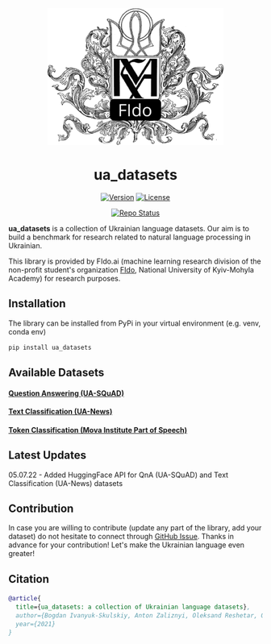 
<p align="center">
  <img src="https://github.com/fido-ai/ua-datasets/blob/main/assets/NaUKMA.png" width="350" title="hover text" alt="NaUKMA FIdo Logo">
</p>

<h1 align="center">
    ua_datasets
</h1>

<p align="center">
    <a href="https://img.shields.io/badge/Version-0.0.2-orange.svg"><img src="https://img.shields.io/badge/Version-0.0.5-green.svg" alt="Version"/></a>
    <a href="https://img.shields.io/badge/License-Apache%202.0-blue.svg"><img src="https://img.shields.io/badge/License-MIT-blue.svg" alt="License"/></a>
</p>
<p align="center">
    <a href="https://www.repostatus.org/badges/0.1.0/active.svg"><img src="https://www.repostatus.org/badges/0.1.0/active.svg" alt="Repo Status"/></a>
</p>

__ua_datasets__ is a collection of Ukrainian language datasets. Our aim is to build a benchmark for research related to 
natural language processing in Ukrainian.

This library is provided by FIdo.ai (machine learning research division of the non-profit student's organization
[FIdo](https://www.facebook.com/fido.naukma/), National University of Kyiv-Mohyla Academy) for research purposes.

## Installation
The library can be installed from PyPi in your virtual environment (e.g. venv, conda env)
```bash
pip install ua_datasets
```

## Available Datasets

#### [Question Answering (UA-SQuAD)](https://github.com/fido-ai/ua-datasets/tree/main/ua_datasets/src/question_answering)

#### [Text Classification (UA-News)](https://github.com/fido-ai/ua-datasets/tree/main/ua_datasets/src/text_classification)

#### [Token Classification (Mova Institute Part of Speech)](https://github.com/fido-ai/ua-datasets/tree/main/ua_datasets/src/token_classification")

## Latest Updates

05.07.22 - Added HuggingFace API for QnA (UA-SQuAD) and Text Classification (UA-News) datasets

## Contribution
In case you are willing to contribute (update any part of the library, add your dataset) do not hesitate to connect through [GitHub Issue](https://github.com/fido-ai/ua-datasets/issues/new/choose). Thanks in advance for your contribution! 
Let's make the Ukrainian language even greater!

## Citation
```bib
@article{
  title={ua_datasets: a collection of Ukrainian language datasets},
  author={Bogdan Ivanyuk-Skulskiy, Anton Zaliznyi, Oleksand Reshetar, Oleksiy Protsyk, Bohdan Romanchuk, Vladyslav Shpihanovych},
  year={2021}
}
```
